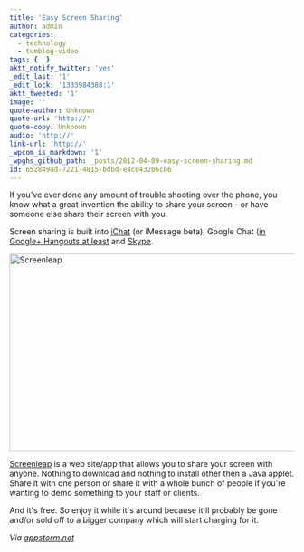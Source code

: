 ```yaml
---
title: 'Easy Screen Sharing'
author: admin
categories:
  - technology
  - tumblog-video
tags: {  }
aktt_notify_twitter: 'yes'
_edit_last: '1'
_edit_lock: '1333984388:1'
aktt_tweeted: '1'
image: ''
quote-author: Unknown
quote-url: 'http://'
quote-copy: Unknown
audio: 'http://'
link-url: 'http://'
_wpcom_is_markdown: '1'
_wpghs_github_path: _posts/2012-04-09-easy-screen-sharing.md
id: 652849ad-7221-4815-bdbd-e4c043206cb6
---
```

<p>If you've ever done any amount of trouble shooting over the phone, you know what a great invention the ability to share your screen - or have someone else share their screen with you.</p>
<p>Screen sharing is built into <a href="http://docs.info.apple.com/article.html?path=iChat/4.0/en/11883.html">iChat</a> (or iMessage beta), Google Chat (<a href="http://lifehacker.com/5842191/google%252B-hangouts-adds-screen-sharing-google-docs-collaboration-and-more">in Google+ Hangouts at least</a> and <a href="https://support.skype.com/en-us/faq/FA10022/How-do-I-share-my-screen-in-Skype-for-Mac-OS-X">Skype</a>.</p>
<p><img src="https://chrisenns.com/wp-content/uploads/2012/04/Screen-Shot-2012-04-09-at-9.13.38-AM-725x349.png" alt="Screenleap" title="Screenleap" width="725" height="349" class="aligncenter size-large wp-image-20282" /></p>
<p><a href="http://www.screenleap.com/">Screenleap</a> is a web site/app that allows you to share your screen with anyone. Nothing to download and nothing to install other then a Java applet. Share it with one person or share it with a whole bunch of people if you're wanting to demo something to your staff or clients.</p>
<p>And it's free. So enjoy it while it's around because it'll probably be gone and/or sold off to a bigger company which will start charging for it.</p>
<p><em>Via <a href="http://web.appstorm.net/reviews/communications/screenleap-effortless-screen-sharing/">appstorm.net</a></em></p>
